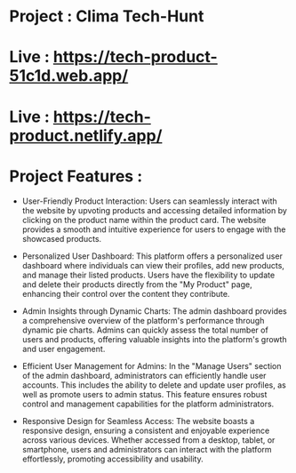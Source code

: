 # Project : Clima Tech-Hunt
# Live : https://tech-product-51c1d.web.app/
# Live : https://tech-product.netlify.app/

# Project Features :

- User-Friendly Product Interaction: Users can seamlessly interact with the website by upvoting products and accessing detailed information by clicking on the product name within the product card. The website provides a smooth and intuitive experience for users to engage with the showcased products.

- Personalized User Dashboard: This platform offers a personalized user dashboard where individuals can view their profiles, add new products, and manage their listed products. Users have the flexibility to update and delete their products directly from the "My Product" page, enhancing their control over the content they contribute.

- Admin Insights through Dynamic Charts: The admin dashboard provides a comprehensive overview of the platform's performance through dynamic pie charts. Admins can quickly assess the total number of users and products, offering valuable insights into the platform's growth and user engagement.

- Efficient User Management for Admins: In the "Manage Users" section of the admin dashboard, administrators can efficiently handle user accounts. This includes the ability to delete and update user profiles, as well as promote users to admin status. This feature ensures robust control and management capabilities for the platform administrators.

- Responsive Design for Seamless Access: The website boasts a responsive design, ensuring a consistent and enjoyable experience across various devices. Whether accessed from a desktop, tablet, or smartphone, users and administrators can interact with the platform effortlessly, promoting accessibility and usability.

